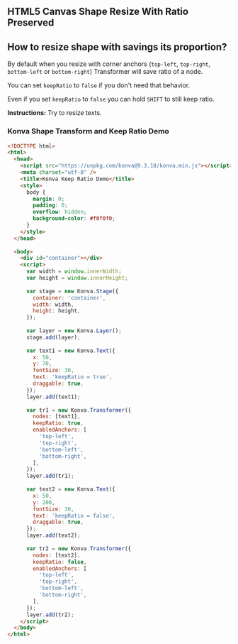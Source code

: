 ## HTML5 Canvas Shape Resize With Ratio Preserved

## How to resize shape with savings its proportion?

By default when you resize with corner anchors (`top-left`, `top-right`, `bottom-left` or `bottom-right`) Transformer will save ratio of a node.

You can set `keepRatio` to `false` if you don't need that behavior.

Even if you set `keepRatio` to `false` you can hold `SHIFT` to still keep ratio.

**Instructions:** Try to resize texts.

### Konva Shape Transform and Keep Ratio Demo

```html
<!DOCTYPE html>
<html>
  <head>
    <script src="https://unpkg.com/konva@9.3.18/konva.min.js"></script>
    <meta charset="utf-8" />
    <title>Konva Keep Ratio Demo</title>
    <style>
      body {
        margin: 0;
        padding: 0;
        overflow: hidden;
        background-color: #f0f0f0;
      }
    </style>
  </head>
  
  <body>
    <div id="container"></div>
    <script>
      var width = window.innerWidth;
      var height = window.innerHeight;
  
      var stage = new Konva.Stage({
        container: 'container',
        width: width,
        height: height,
      });
  
      var layer = new Konva.Layer();
      stage.add(layer);
  
      var text1 = new Konva.Text({
        x: 50,
        y: 70,
        fontSize: 30,
        text: 'keepRatio = true',
        draggable: true,
      });
      layer.add(text1);
  
      var tr1 = new Konva.Transformer({
        nodes: [text1],
        keepRatio: true,
        enabledAnchors: [
          'top-left',
          'top-right',
          'bottom-left',
          'bottom-right',
        ],
      });
      layer.add(tr1);
  
      var text2 = new Konva.Text({
        x: 50,
        y: 200,
        fontSize: 30,
        text: 'keepRatio = false',
        draggable: true,
      });
      layer.add(text2);
  
      var tr2 = new Konva.Transformer({
        nodes: [text2],
        keepRatio: false,
        enabledAnchors: [
          'top-left',
          'top-right',
          'bottom-left',
          'bottom-right',
        ],
      });
      layer.add(tr2);
    </script>
  </body>
</html>